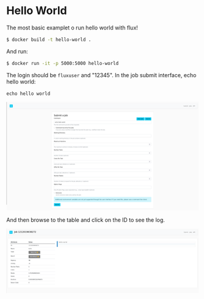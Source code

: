 # Hello World

The most basic examplet o run hello world with flux!

```bash
$ docker build -t hello-world .
```

And run:

```bash
$ docker run -it -p 5000:5000 hello-world
```

The login should be `fluxuser` and "12345".
In the job submit interface, echo hello world:

```
echo hello world
```

![img/submit.png](img/submit.png)

And then browse to the table and click on the ID to see the log.

![img/log.png](img/log.png)

